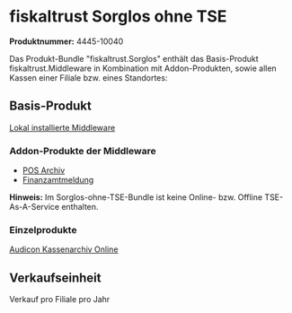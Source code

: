 # fiskaltrust Sorglos ohne TSE

**Produktnummer:** 4445-10040

Das Produkt-Bundle "fiskaltrust.Sorglos" enthält das Basis-Produkt fiskaltrust.Middleware in Kombination mit Addon-Produkten, sowie allen Kassen einer Filiale bzw. eines Standortes:

## Basis-Produkt

[Lokal installierte Middleware](../services/compliance-as-a-service/produkte/4445-0003-lokal-installierte-middleware.md) 

### Addon-Produkte der Middleware

-  [POS Archiv](../services/revisionssichere-daten-as-a-service/produkte/4445-10010-pos-archiv.md) 
-  [Finanzamtmeldung](../services/compliance-as-a-service/produkte/4445-10030-Finanzamtmeldung.md) 

**Hinweis:** Im Sorglos-ohne-TSE-Bundle ist keine Online- bzw. Offline TSE-As-A-Service enthalten.

### Einzelprodukte

[Audicon Kassenarchiv Online](../services/revisionssichere-daten-as-a-service/produkte/4445-10020-Audicon-Kassenarchiv-Online.md) 

## Verkaufseinheit

Verkauf pro Filiale pro Jahr